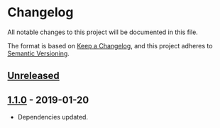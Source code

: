 # Changelog
All notable changes to this project will be documented in this file.

The format is based on [Keep a Changelog](https://keepachangelog.com/en/1.0.0/),
and this project adheres to [Semantic Versioning](https://semver.org/spec/v2.0.0.html).

## [Unreleased]

## [1.1.0] - 2019-01-20
- Dependencies updated.

[Unreleased]: https://github.com/elliot-nelson/gulp-advzip/compare/v1.1.0...HEAD
[1.1.0]: https://github.com/elliot-nelson/gulp-advzip/compare/v1.0.0...v1.1.0
